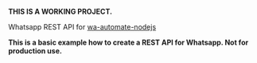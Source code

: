 **THIS IS A WORKING PROJECT.**

Whatsapp REST API for [wa-automate-nodejs](https://github.com/open-wa/wa-automate-nodejs)

**This is a basic example how to create a REST API for Whatsapp. Not for production use.**
